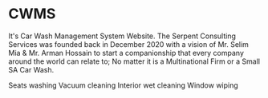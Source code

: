# CWMS
It's Car Wash Management System Website.
The Serpent Consulting Services was founded back in December 2020 with a vision of Mr. Selim Mia & Mr. Arman Hossain to start a companionship that every company around the world can relate to; No matter it is a Multinational Firm or a Small SA Car Wash.

Seats washing
Vacuum cleaning
Interior wet cleaning
Window wiping

